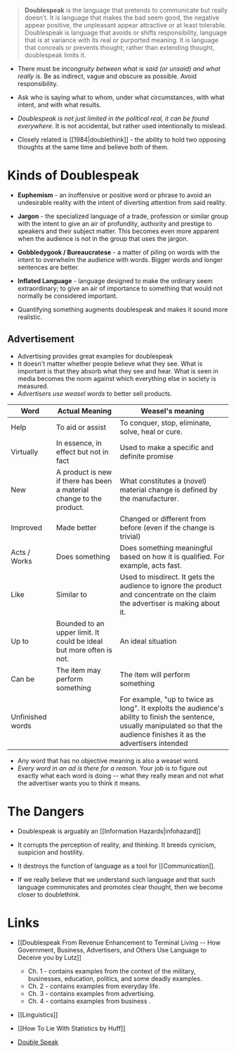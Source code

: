 > **Doublespeak** is the language that pretends to communicate but really doesn’t. It is language that makes the bad seem good, the negative appear positive, the unpleasant appear attractive or at least tolerable. Doublespeak is language that avoids or shifts responsibility, language that is at variance with its real or purported meaning. It is language that conceals or prevents thought; rather than extending thought, doublespeak limits it.

* There must be *incongruity between what is said (or unsaid) and what really is*.  Be as indirect, vague and obscure as possible. Avoid responsibility. 

* Ask who is saying what to whom, under what circumstances, with what intent, and with what results. 
* *Doublespeak is not just limited in the political real, it can be found everywhere*.  It is not accidental, but rather used intentionally to mislead.

* Closely related is [[1984|doublethink]] - the ability to hold two opposing thoughts at the same time and believe both of them. 
# Kinds of Doublespeak 
* **Euphemism**  - an inoffensive or positive word or phrase to avoid an undesirable reality with the intent of diverting attention from said reality.

* **Jargon** - the specialized language of a trade, profession or similar group with the intent to give an air of profundity, authority and prestige to speakers and their subject matter. This becomes even more apparent when the audience is not in the group that uses the jargon. 

* **Gobbledygook / Bureaucratese** - a matter of piling on words with the intent to overwhelm the audience with words. Bigger words and longer sentences are better. 

* **Inflated Language** - language designed to make the ordinary seem extraordinary; to give an air of importance to something that would not normally be considered important. 

* Quantifying something augments doublespeak and makes it sound more realistic. 

## Advertisement 
* Advertising provides great examples for doublespeak 
* It doesn't matter whether people believe what they see. What is important is that they absorb what they see and hear. What is seen in media becomes the norm against which everything else in society is measured. 
* *Advertisers use weasel words* to better sell products. 

| Word         | Actual Meaning                                                       | Weasel's meaning                                                                                                              |
| ------------ | -------------------------------------------------------------------- | ----------------------------------------------------------------------------------------------------------------------------- |
| Help         | To aid or assist                                                     | To conquer, stop, eliminate, solve, heal or cure.                                                                             |
| Virtually    | In essence, in effect but not in fact                                | Used to make a specific and definite promise                                                                                  |
| New          | A product is new if there has been a material change to the product. | What constitutes a (novel) material change is defined by the manufacturer.                                                    |
| Improved     | Made better                                                          | Changed or different from before (even if the change is trivial)                                                              |
| Acts / Works | Does something                                                       | Does something meaningful based on how it is qualified. For example, acts fast.                                               |
| Like         | Similar to                                                           | Used to misdirect. It gets the audience to ignore the product and concentrate on the claim the advertiser is making about it. |
| Up to        | Bounded to an upper limit. It could be ideal but more often is not.  | An ideal situation                                                                                                            |
| Can be       | The item may perform something                                       | The item will perform something                                                                                               |
| Unfinished words              |                                                                      | For example, "up to twice as long". It exploits the audience's ability to finish the sentence, usually manipulated so that the audience finishes it as the advertisers intended                                                                                                                              |

* Any word that has no objective meaning is also a weasel word. 
* *Every word in an ad is there for a reason*. Your job is to figure out exactly what each word is doing -- what they really mean and not what the advertiser wants you to think it means.
# The Dangers 
* Doublespeak is arguably an [[Information Hazards|infohazard]]
* It corrupts the perception of reality, and thinking. It breeds cynicism, suspicion and hostility. 
* It destroys the function of language as a tool for [[Communication]]. 

* If we really believe that we understand such language and that such language communicates and promotes clear thought, then we become closer to doublethink. 
# Links 
* [[Doublespeak From Revenue Enhancement to Terminal Living -- How Government, Business, Advertisers, and Others Use Language to Deceive you by Lutz]]
	* Ch. 1 - contains examples from the context of the military, businesses, education, politics, and some deadly examples.
	* Ch. 2 - contains examples from everyday life.
	* Ch. 3 - contains examples from advertising.
	* Ch. 4 - contains examples from business .

* [[Linguistics]] 
* [[How To Lie With Statistics by Huff]]

* [Double Speak](https://www.youtube.com/watch?v=qP07oyFTRXc)